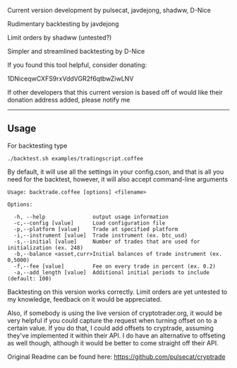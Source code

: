 Current version development by pulsecat, javdejong, shadww, D-Nice

Rudimentary backtesting by javdejong

Limit orders by shadww (untested?)

Simpler and streamlined backtesting by D-Nice 

If you found this tool helpful, consider donating:

1DNiceqwCXFS9rxVddVGR2f6qtbwZiwLNV

If other developers that this current version is based off of would like their donation address added, please notify me
__________________________________________________
## Usage

For backtesting type

    ./backtest.sh examples/tradingscript.coffee

By default, it will use all the settings in your config.cson, and that is all you need for the backtest, however, it will also accept command-line arguments

    Usage: backtrade.coffee [options] <filename>

    Options:

      -h, --help               output usage information
      -c,--config [value]      Load configuration file
      -p,--platform [value]    Trade at specified platform
      -i,--instrument [value]  Trade instrument (ex. btc_usd)
      -s,--initial [value]     Number of trades that are used for initialization (ex. 248)
      -b,--balance <asset,curr>Initial balances of trade instrument (ex. 0,5000)
      -f,--fee [value]         Fee on every trade in percent (ex. 0.2)
      -a,--add_length [value]  Additional initial periods to include (default: 100)
      

Backtesting on this version works correctly. Limit orders are yet untested to my knowledge, feedback on it would be appreciated. 

Also, if somebody is using the live version of cryptotrader.org, it would be very helpful if you could capture the request when turning offset on to a certain value. If you do that, I could add offsets to cryptrade, assuming they've implemented it within their API. I do have an alternative to offseting as well though, although it would be better to come straight off their API.
      

Original Readme can be found here: https://github.com/pulsecat/cryptrade
